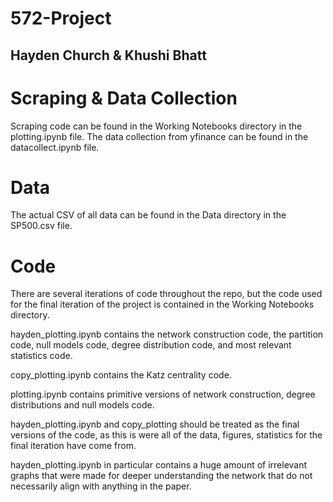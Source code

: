 # 572-Project
## Hayden Church & Khushi Bhatt

# Scraping & Data Collection
Scraping code can be found in the Working Notebooks directory in the plotting.ipynb file. The data collection from yfinance can be found in the datacollect.ipynb file.

# Data
The actual CSV of all data can be found in the Data directory in the SP500.csv file.

# Code
There are several iterations of code throughout the repo, but the code used for the final iteration of the project is contained in the Working Notebooks directory. 

hayden_plotting.ipynb contains the network construction code, the partition code, null models code, degree distribution code, and most relevant statistics code. 

copy_plotting.ipynb contains the Katz centrality code. 

plotting.ipynb contains primitive versions of network construction, degree distributions and null models code.

hayden_plotting.ipynb and copy_plotting should be treated as the final versions of the code, as this is were all of the data, figures, statistics for the final iteration have come from. 

hayden_plotting.ipynb in particular contains a huge amount of irrelevant graphs that were made for deeper understanding the network that do not necessarily align with anything in the paper.

